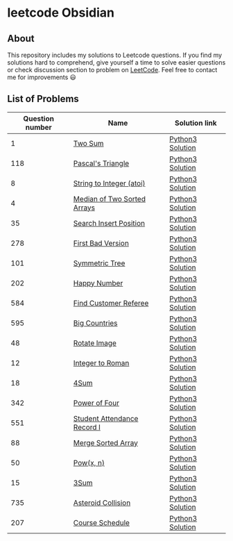 # leetcode Obsidian

## About

This repository includes my solutions to Leetcode questions. If you find my solutions hard to comprehend, give yourself a time to solve easier questions or check discussion section to problem on [LeetCode](https://leetcode.com/). Feel free to contact me for improvements :smiley:

## List of Problems

| Question number | Name | Solution link |
| --- | --- | --- |
| 1 | [Two Sum](https://leetcode.com/problems/two-sum/) | [Python3 Solution](https://github.com/henilp105/leetcode-obsidian/blob/main/solutions/1.py) |
| 118 | [Pascal's Triangle](https://leetcode.com/problems/pascals-triangle/) | [Python3 Solution](https://github.com/henilp105/leetcode-obsidian/blob/main/solutions/118.py) |
| 8 | [String to Integer (atoi)](https://leetcode.com/problems/string-to-integer-atoi/) | [Python3 Solution](https://github.com/henilp105/leetcode-obsidian/blob/main/solutions/8.py) |
| 4 | [Median of Two Sorted Arrays](https://leetcode.com/problems/median-of-two-sorted-arrays/) | [Python3 Solution](https://github.com/henilp105/leetcode-obsidian/blob/main/solutions/4.py) |
| 35 | [Search Insert Position](https://leetcode.com/problems/search-insert-position/) | [Python3 Solution](https://github.com/henilp105/leetcode-obsidian/blob/main/solutions/35.py) |
| 278 | [First Bad Version](https://leetcode.com/problems/first-bad-version/) | [Python3 Solution](https://github.com/henilp105/leetcode-obsidian/blob/main/solutions/278.py) |
| 101 | [Symmetric Tree](https://leetcode.com/problems/symmetric-tree/) | [Python3 Solution](https://github.com/henilp105/leetcode-obsidian/blob/main/solutions/101.py) |
| 202 | [Happy Number](https://leetcode.com/problems/happy-number/) | [Python3 Solution](https://github.com/henilp105/leetcode-obsidian/blob/main/solutions/202.py) |
| 584 | [Find Customer Referee](https://leetcode.com/problems/find-customer-referee/) | [Python3 Solution](https://github.com/henilp105/leetcode-obsidian/blob/main/solutions/584.py) |
| 595 | [Big Countries](https://leetcode.com/problems/big-countries/) | [Python3 Solution](https://github.com/henilp105/leetcode-obsidian/blob/main/solutions/595.py) |
| 48 | [Rotate Image](https://leetcode.com/problems/rotate-image/) | [Python3 Solution](https://github.com/henilp105/leetcode-obsidian/blob/main/solutions/48.py) |
| 12 | [Integer to Roman](https://leetcode.com/problems/integer-to-roman/) | [Python3 Solution](https://github.com/henilp105/leetcode-obsidian/blob/main/solutions/12.py) |
| 18 | [4Sum](https://leetcode.com/problems/4sum/) | [Python3 Solution](https://github.com/henilp105/leetcode-obsidian/blob/main/solutions/18.py) |
| 342 | [Power of Four](https://leetcode.com/problems/power-of-four/) | [Python3 Solution](https://github.com/henilp105/leetcode-obsidian/blob/main/solutions/342.py) |
| 551 | [Student Attendance Record I](https://leetcode.com/problems/student-attendance-record-i/) | [Python3 Solution](https://github.com/henilp105/leetcode-obsidian/blob/main/solutions/551.py) |
| 88 | [Merge Sorted Array](https://leetcode.com/problems/merge-sorted-array/) | [Python3 Solution](https://github.com/henilp105/leetcode-obsidian/blob/main/solutions/88.py) |
| 50 | [Pow(x, n)](https://leetcode.com/problems/powx-n/) | [Python3 Solution](https://github.com/henilp105/leetcode-obsidian/blob/main/solutions/50.py) |
| 15 | [3Sum](https://leetcode.com/problems/3sum/) | [Python3 Solution](https://github.com/henilp105/leetcode-obsidian/blob/main/solutions/15.py) |
| 735 | [Asteroid Collision](https://leetcode.com/problems/asteroid-collision/) | [Python3 Solution](https://github.com/henilp105/leetcode-obsidian/blob/main/solutions/735.py) |
| 207 | [Course Schedule](https://leetcode.com/problems/course-schedule/) | [Python3 Solution](https://github.com/henilp105/leetcode-obsidian/blob/main/solutions/207.py) |
